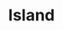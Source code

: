 ---
title: Island
category: drawings
series: Washi
year: 2019
image: island.png
size: 24x33
materials: oil on washi paper
---